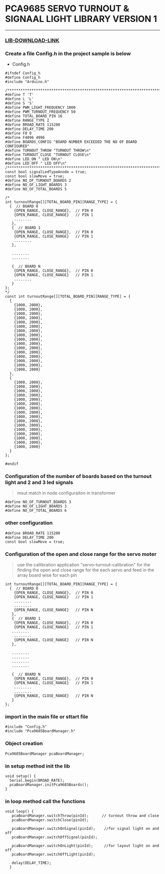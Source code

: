 # PCA9685 SERVO TURNOUT & SIGNAAL LIGHT LIBRARY VERSION 1

---

### [LIB-DOWNLOAD-LINK](https://github.com/Adarsh-Model-Trains/V1-Pca9685-Servo-Led-Lib/raw/main/lib/V1-Pca9685-Servo-Led-Lib.zip)

### Create a file Config.h in the project sample is below 

* Config.h 
```
#ifndef Config_h
#define Config_h
#include "Arduino.h"

/************************************************************************************************/
#define T 'T'
#define L 'L'
#define S 'S'
#define PWM_LIGHT_FREQUENCY 1000
#define PWM_TURNOUT_FREQUENCY 50 
#define TOTAL_BOARD_PIN 16
#define RANGE_TYPE 2
#define BROAD_RATE 115200
#define DELAY_TIME 200
#define F0 0
#define F4096 4096
#define BOARDS_CONFIG "BOARD NUMBER EXCEEDED THE NO OF BOARD CONFIGURED"
#define TURNOUT_THROW "TURNOUT THROW\n"
#define TURNOUT_CLOSE "TURNOUT CLOSE\n"
#define LED_ON " LED ON\n"
#define LED_OFF " LED OFF\n"
/************************************************************************************************/
const bool signalLedTypeAnode = true;
const bool slowMove = true;
#define NO_OF_TURNOUT_BOARDS 2
#define NO_OF_LIGHT_BOARDS 3
#define NO_OF_TOTAL_BOARDS 5

/*
int turnoutRange[][TOTAL_BOARD_PIN][RANGE_TYPE] = {
  {  // BOARD 0 
    {OPEN_RANGE, CLOSE_RANGE},  // PIN 0
    {OPEN_RANGE, CLOSE_RANGE}   // PIN 1
    ........
   },
   {  // BOARD 1 
    {OPEN_RANGE, CLOSE_RANGE},  // PIN 0
    {OPEN_RANGE, CLOSE_RANGE}   // PIN 1
    ........
   },
   
   ........
   ........
   
   {  // BOARD N 
    {OPEN_RANGE, CLOSE_RANGE},  // PIN 0
    {OPEN_RANGE, CLOSE_RANGE}   // PIN 1
    ........
   }
};
*/
const int turnoutRange[][TOTAL_BOARD_PIN][RANGE_TYPE] = {
  {
    {1000, 2000},
    {1000, 2000},
    {1000, 2000},
    {1000, 2000},
    {1000, 2000},
    {1000, 2000},
    {1000, 2000},
    {1000, 2000},
    {1000, 2000},
    {1000, 2000},
    {1000, 2000},
    {1000, 2000},
    {1000, 2000},
    {1000, 2000},
    {1000, 2000},
    {1000, 2000}
  },
  {
    {1000, 2000},
    {1000, 2000},
    {1000, 2000},
    {1000, 2000},
    {1000, 2000},
    {1000, 2000},
    {1000, 2000},
    {1000, 2000},
    {1000, 2000},
    {1000, 2000},
    {1000, 2000},
    {1000, 2000},
    {1000, 2000},
    {1000, 2000},
    {1000, 2000},
    {1000, 2000}
  }
};

#endif
```


### Configuration of the number of boards based on the turnout light and 2 and 3 led signals 
> msut match in node configuraiton in transformer 
```
#define NO_OF_TURNOUT_BOARDS 3
#define NO_OF_LIGHT_BOARDS 3
#define NO_OF_TOTAL_BOARDS 6
```

### other configuration 
``` 
#define BROAD_RATE 115200
#define DELAY_TIME 200
const bool slowMove = true;
```

### Configuration of the open and close range for the servo moter 
> use the callibration application "servo-turnout-calibration" for the finding the open and close range 
> for the each servo and feed in the array board wise for each pin 

```
int turnoutRange[][TOTAL_BOARD_PIN][RANGE_TYPE] = {
  {  // BOARD 0 
    {OPEN_RANGE, CLOSE_RANGE},  // PIN 0
    {OPEN_RANGE, CLOSE_RANGE}   // PIN 1
    ........
    ........
    {OPEN_RANGE, CLOSE_RANGE}   // PIN N
   },
   {  // BOARD 1 
    {OPEN_RANGE, CLOSE_RANGE},  // PIN 0
    {OPEN_RANGE, CLOSE_RANGE}   // PIN 1
   ........
    ........
    {OPEN_RANGE, CLOSE_RANGE}   // PIN N
   },
   
   ........
   ........
   ........
   ........
   
   {  // BOARD N 
    {OPEN_RANGE, CLOSE_RANGE},  // PIN 0
    {OPEN_RANGE, CLOSE_RANGE}   // PIN 1
    ........
    ........
    {OPEN_RANGE, CLOSE_RANGE}   // PIN N
   }
};
```

### import in the main file or sttart file 
```
#include "Config.h"
#include "Pca9685BoardManager.h"
```

### Object creation 
```
Pca9685BoardManager pcaBoardManager;
```

### in setup method init the lib 
```
void setup() {
  Serial.begin(BROAD_RATE);
  pcaBoardManager.initPca9685Boards();
}
```

### in loop method call the functions 
```
void loop() {
   pcaBoardManager.switchThrow(pinId);      // turnout throw and close 
   pcaBoardManager.switchClose(pinId);

   pcaBoardManager.switchOnSignal(pinId);    //for signal light on and off 
   pcaBoardManager.switchOffSignal(pinId);

   pcaBoardManager.switchOnLight(pinId);     //for layout light on and off 
   pcaBoardManager.switchOffLight(pinId);

   delay(DELAY_TIME);
  } 

```